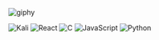 
![giphy](https://user-images.githubusercontent.com/51696895/161586740-a02a3036-623b-4e14-9cd6-eb8181862194.gif)



![Kali](https://img.shields.io/badge/Kali-268BEE?style=for-the-badge&logo=kalilinux&logoColor=white)
![React](https://img.shields.io/badge/react-%2320232a.svg?style=for-the-badge&logo=react&logoColor=%2361DAFB)
![C](https://img.shields.io/badge/c-%2300599C.svg?style=for-the-badge&logo=c&logoColor=white)
![JavaScript](https://img.shields.io/badge/javascript-%23323330.svg?style=for-the-badge&logo=javascript&logoColor=%23F7DF1E)
![Python](https://img.shields.io/badge/python-3670A0?style=for-the-badge&logo=python&logoColor=ffdd54)


<!--
<img align="left" width="50%" src="https://github-readme-stats.vercel.app/api?username=nomadyb&show_icons=true&theme=radical"/>
-->
